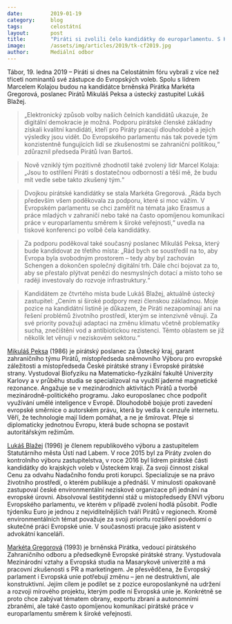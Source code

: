 ```yaml
---
date:         2019-01-19
category:     blog
tags:         celostátní
layout:       post
title:        "Piráti si zvolili čelo kandidátky do europarlamentu. S Kolajou jdou do eurovoleb Gregorová, Peksa a Blažej"
image:        /assets/img/articles/2019/tk-cf2019.jpg 
author:       Mediální odbor
---
```



Tábor, 19. ledna 2019 – Piráti si dnes na Celostátním fóru vybrali z více než třiceti nominantů své zástupce do Evropských voleb. Spolu s lídrem Marcelem Kolajou budou na kandidátce brněnská Pirátka Markéta Gregorová, poslanec Pirátů Mikuláš Peksa a ústecký zastupitel Lukáš Blažej. 

> „Elektronický způsob volby našich čelních kandidátů ukazuje, že digitální demokracie je možná. Podporu pirátské členské základny získali kvalitní kandidáti, kteří pro Piráty pracují dlouhodobě a jejich výsledky jsou vidět. Do Evropského parlamentu nás tak povede tým konzistentně fungujících lidí se zkušenostmi se zahraniční politikou,“ zdůraznil předseda Pirátů Ivan Bartoš.

> Nově vzniklý tým pozitivně zhodnotil také zvolený lídr Marcel Kolaja: „Jsou to ostřílení Piráti s dostatečnou odborností a těší mě, že budu mít vedle sebe takto zkušený tým.“

> Dvojkou pirátské kandidátky se stala Markéta Gregorová. „Ráda bych především všem poděkovala za podporu, které si moc vážím. V Evropském parlamentu se chci zaměřit na témata jako Erasmus a práce mladých v zahraničí nebo také na často opomíjenou komunikaci práce v europarlamentu směrem k široké veřejnosti,“ uvedla na tiskové konferenci po volbě čela kandidátky.

> Za podporu poděkoval také současný poslanec Mikuláš Peksa, který bude kandidovat ze třetího místa: „Rád bych se soustředil na to, aby Evropa byla svobodným prostorem – tedy aby byl zachován Schengen a dokončen společný digitální trh. Dále chci bojovat za to, aby se přestalo plýtvat penězi do nesmyslných dotací a místo toho se raději investovaly do rozvoje infrastruktury.“

> Kandidátem ze čtvrtého místa bude Lukáš Blažej, aktuálně ústecký zastupitel: „Cením si široké podpory mezi členskou základnou. Moje pozice na kandidátní listině je důkazem, že Piráti nezapomínají ani na řešení problémů životního prostředí, kterým se intenzivně věnuji. Za své priority považuji adaptaci na změnu klimatu včetně problematiky sucha, znečištění vod a antibiotickou rezistenci. Těmto oblastem se již několik let věnuji v neziskovém sektoru.“

[Mikuláš Peksa](https://www.piratskelisty.cz/upload/2938.pdf) (1986) je pirátský poslanec za Ústecký kraj, garant zahraničního týmu Pirátů, místopředseda sněmovního Výboru pro evropské záležitosti a místopředseda České pirátské strany i Evropské pirátské strany. Vystudoval Biofyziku na Matematic­ko-fyzikální fakultě Univerzity Karlovy a v průběhu studia se specializoval na využití jaderné magnetické rezonance. Angažuje se v mezinárodních aktivitách Pirátů a tvor­bě mezinárodně-politického programu. Jako europoslanec chce podpořit využívání umělé inteligence v Evropě. Dlouhodobě bojuje proti zavedení evropské směrnice o autorském právu, která by vedla k cenzuře internetu. Věří, že technologie mají lidem pomáhat, a ne je šmírovat. Přeje si diplomaticky jednotnou Evropu, která bude schopna se postavit autoritářským režimům.

[Lukáš Blažej](https://wiki.pirati.cz/lide/lukas_blazej) (1996) je členem republikového výboru a zastupitelem Statutárního města Ústí nad Labem. V roce 2015 byl za Piráty zvolen do kontrolního výboru zastupitelstva, v roce 2016 byl lídrem pirátské části kandidátky do krajských voleb v Ústeckém kraji. Za svoji činnost získal Cenu za odvahu Nadačního fondu proti korupci. Specializuje se na právo životního prostředí, o kterém publikuje a přednáší. V minulosti opakovaně zastupoval české environmentální neziskové organizace při jednání na evropské úrovni. Absolvoval šestitýdenní stáž u místopředsedy ENVI výboru Evropského parlamentu, ve kterém v případě zvolení hodlá působit. Podle týdeníku Euro je jednou z nejvidi­telnějších tváří Pirátů v regionech. Kromě environmentálních témat považuje za svoji prioritu rozšíření povědomí o skutečné práci Evropské unie. V současnosti pracuje jako asistent v advokátní kanceláři.

[Markéta Gregorová](https://www.piratskelisty.cz/upload/2950.pdf) (1993) je brněnská Pirátka, vedoucí pirátského Zahraničního odboru a předsedkyně Evropské pirátské strany. Vystudovala Mezinárodní vztahy a Evropská studia na Masarykově univerzitě a má pracovní zkušenosti s PR a marketingem. Je přesvědčena, že Evropský parlament i Evropská unie potřebují změnu – jen ne destruk­tivní, ale konstruktivní. Jejím cílem je podílet se z pozice europoslankyně na udržení a rozvoji mírového projektu, kterým podle ní Evropská unie je. Konkrétně se proto chce zabývat tématem obrany, exportu zbraní a autonomními zbraněmi, ale také často opomíjenou komunikací pirátské práce v europarlamentu směrem k široké veřejnosti.
